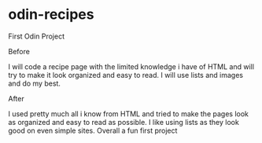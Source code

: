 # odin-recipes
First Odin Project

Before

I will code a recipe page with the limited knowledge i have of HTML and will try to make it look organized and easy to read. I will use lists and images and do my best.

After

I used pretty much all i know from HTML and tried to make the pages look as organized and easy to read as possible. I like using lists as they look
good on even simple sites. Overall a fun first project


